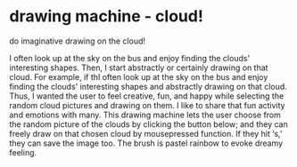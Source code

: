# drawing machine - cloud!

do imaginative drawing on the cloud!

I often look up at the sky on the bus and enjoy finding the clouds' interesting shapes. Then, I start abstractly or certainly drawing on that cloud. For example, if thI often look up at the sky on the bus and enjoy finding the clouds' interesting shapes and abstractly drawing on that cloud. Thus, I wanted the user to feel creative, fun, and happy while selecting the random cloud pictures and drawing on them. I like to share that fun activity and emotions with many. 
This drawing machine lets the user choose from the random picture of the clouds by clicking the button below; and they can freely draw on that chosen cloud by mousepressed function. If they hit ‘s,’ they can save the image too. The brush is pastel rainbow to evoke dreamy feeling.






